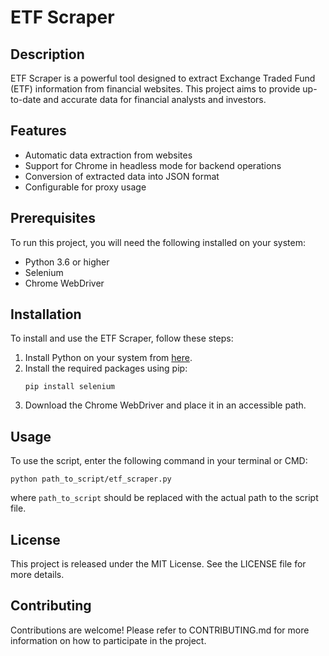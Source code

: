 
# ETF Scraper

## Description
ETF Scraper is a powerful tool designed to extract Exchange Traded Fund (ETF) information from financial websites. This project aims to provide up-to-date and accurate data for financial analysts and investors.

## Features
- Automatic data extraction from websites
- Support for Chrome in headless mode for backend operations
- Conversion of extracted data into JSON format
- Configurable for proxy usage

## Prerequisites
To run this project, you will need the following installed on your system:
- Python 3.6 or higher
- Selenium
- Chrome WebDriver

## Installation
To install and use the ETF Scraper, follow these steps:

1. Install Python on your system from [here](https://www.python.org/downloads/).
2. Install the required packages using pip:
   ```
   pip install selenium
   ```
3. Download the Chrome WebDriver and place it in an accessible path.

## Usage
To use the script, enter the following command in your terminal or CMD:
```
python path_to_script/etf_scraper.py
```
where `path_to_script` should be replaced with the actual path to the script file.

## License
This project is released under the MIT License. See the LICENSE file for more details.

## Contributing
Contributions are welcome! Please refer to CONTRIBUTING.md for more information on how to participate in the project.

